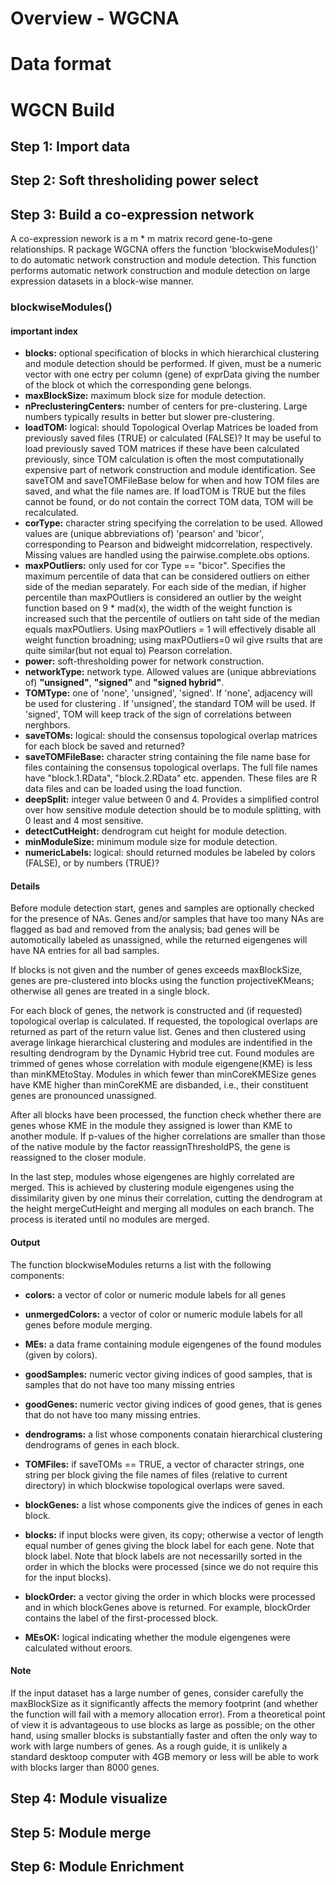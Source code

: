 # Overview - WGCNA


# Data format

# WGCN Build

## Step 1: Import data

## Step 2: Soft thresholiding power select

## Step 3: Build a co-expression network

A co-expression nework is a m * m matrix record gene-to-gene relationships. R package WGCNA offers the function 'blockwiseModules()' to do automatic network construction and module detection. This function performs automatic network construction and module detection on large expression datasets in a block-wise manner.

### blockwiseModules()
#### important index
- **blocks:** optional specification of blocks in which hierarchical clustering and module detection should be performed. If given, must be a numeric vector with one ectry per column (gene) of exprData giving the number of the block ot which the corresponding gene belongs.
- **maxBlockSize:** maximum block size for module detection.
- **nPreclusteringCenters:** number of centers for pre-clustering. Large numbers typically results in better but slower pre-clustering.
- **loadTOM:** logical: should Topological Overlap Matrices be loaded from previously saved files (TRUE) or calculated (FALSE)? It may be useful to load previously saved TOM matrices if these have been calculated previously, since TOM calculation is often the most computationally expensive part of network construction and module identification. See saveTOM and saveTOMFileBase below for when and how TOM files are saved, and what the file names are. If loadTOM is TRUE but the files cannot be found, or do not contain the correct TOM data, TOM will be recalculated.
- **corType:** character string specifying the correlation to be used. Allowed values are (unique abbreviations of) 'pearson' and 'bicor', corresponding to Pearson and bidweight midcorrelation, respectively. Missing values are handled using the pairwise.complete.obs options.
- **maxPOutliers:** only used for cor Type == "bicor". Specifies the maximum percentile of data that can be considered outliers on either side of the median separately. For each side of the median, if higher percentile than maxPOutliers is considered an outlier by the weight function based on 9 * mad(x), the width of the weight function is increased such that the percentile of outliers on taht side of the median equals maxPOutliers. Using maxPOutliers = 1 will effectively disable all weight function broadning; using maxPOutliers=0 wil give rsults that are quite similar(but not equal to) Pearson correlation.
- **power:** soft-thresholding power for network construction.
- **networkType:** network type. Allowed values are (unique abbreviations of) **"unsigned"**, **"signed"** and **"signed hybrid"**.
- **TOMType:** one of 'none', 'unsigned', 'signed'. If 'none', adjacency will be used for clustering . If 'unsigned', the standard TOM will be used. If 'signed', TOM will keep track of the sign of correlations between nerghbors.
- **saveTOMs:** logical: should the consensus topological overlap matrices for each block be saved and returned?
- **saveTOMFileBase:** character string containing the file name base for files containing the consensus topological overlaps. The full file names have "block.1.RData", "block.2.RData" etc. appenden. These files are R data files and can be loaded using the load function.
- **deepSplit:** integer value between 0 and 4. Provides a simplified control over how sensitive module detection should be to module splitting, with 0 least and 4 most sensitive.
- **detectCutHeight:** dendrogram cut height for module detection.
- **minModuleSize:** minimum module size for module detection.
- **numericLabels:** logical: should returned modules be labeled by colors (FALSE), or by numbers (TRUE)?
#### Details
Before module detection start, genes and samples are optionally checked for the presence of NAs. Genes and/or samples that have too many NAs are flagged as bad and removed from the analysis; bad genes will be automotically labeled as unassigned, while the returned eigengenes will have NA entries for all bad samples.

If blocks is not given and the number of genes exceeds maxBlockSize, genes are pre-clustered into blocks using the function projectiveKMeans; otherwise all genes are treated in a single block.

For each block of genes, the network is constructed and (if requested) topological overlap is calculated. If requested, the topological overlaps are returned as part of the return value list. Genes and then clustered using average linkage hierarchical clustering and modules are indentified in the resulting dendrogram by the Dynamic Hybrid tree cut. Found modules are trimmed of genes whose correlation with module eigengene(KME) is less than minKMEtoStay. Modules in which fewer than minCoreKMESize genes have KME higher than minCoreKME are disbanded, i.e., their constituent genes are pronounced unassigned.

After all blocks have been processed, the function check whether there are genes whose KME in the module they assigned is lower than KME to another module. If p-values of the higher correlations are smaller than those of the native module by the factor reassignThresholdPS, the gene is reassigned to the closer module.

In the last step, modules whose eigengenes are highly correlated are merged. This is achieved by clustering module eigengenes using the dissimilarity given by one minus their correlation, cutting the dendrogram at the height mergeCutHeight and merging all modules on each branch. The process is iterated until no modules are merged.

#### Output
The function blockwiseModules returns a list with the following components:

- **colors:** a vector of color or numeric module labels for all genes
- **unmergedColors:** a vector of color or numeric module labels for all genes before module merging.
- **MEs:** a data frame containing module eigengenes of the found modules (given by colors).
- **goodSamples:** numeric vector giving indices of good samples, that is samples that do not have too many missing entries
- **goodGenes:** numeric vector giving indices of good genes, that is genes that do not have too many missing entries.
- **dendrograms:** a list whose components conatain hierarchical clustering dendrograms of genes in each block.
- **TOMFiles:** if saveTOMs == TRUE, a vector of character strings, one string per block giving the file names of files (relative to current directory) in which blockwise topological overlaps were saved.
- **blockGenes:** a list whose components give the indices of genes in each block.
- **blocks:** if input blocks were given, its copy; otherwise a vector of length equal number of genes giving the block label for each gene. Note that block label. Note that block labels are not necessarilly sorted in the order in which the blocks were processed (since we do not require this for the input blocks).
- **blockOrder:** a vector giving the order in which blocks were processed and in which blockGenes above is returned. For example, blockOrder contains the label of the first-processed block.

- **MEsOK:** logical indicating whether the module eigengenes were calculated without eroors.

#### Note
If the input dataset has a large number of genes, consider carefully the maxBlockSize as it significantly affects the memory footprint (and whether the function will fail with a memory allocation error). From a theoretical point of view it is advantageous to use blocks as large as possible; on the other hand, using smaller blocks is substantially faster and often the only way to work with large numbers of genes. As a rough guide, it is unlikely a standard desktoop computer with 4GB memory or less will be able to work with blocks larger than 8000 genes.

## Step 4: Module visualize

## Step 5: Module merge

## Step 6: Module Enrichment
